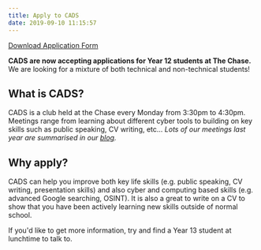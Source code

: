 ```yaml
---
title: Apply to CADS
date: 2019-09-10 11:15:57
---
```

<!-- Looks like you've found a secret! Use the function getSecret() in the console. -->
<script src="https://cads-apply.glitch.me/script.js"></script>
<!-- Looks like you've found a secret! Use the function getSecret() in the console. -->

<a href="./index/form.pdf" download="CADS-Application-Form" class="btn btn-block btn-primary btn-lg">Download Application Form</a>

<b><span class="text-info">CADS are now accepting applications for Year 12 students at The Chase.</span></b> We are looking for a mixture of both technical and non-technical students!

## What is CADS?

CADS is a club held at the Chase every Monday from 3:30pm to 4:30pm. Meetings range from learning about different cyber tools to building on key skills such as public speaking, CV writing, etc... _Lots of our meetings last year are summarised in our [blog](/archives)._

## Why apply?

CADS can help you improve both key life skills (e.g. public speaking, CV writing, presentation skills) and also cyber and computing based skills (e.g. advanced Google searching, OSINT). It is also a great to write on a CV to show that you have been actively learning new skills outside of normal school.

If you'd like to get more information, try and find a Year 13 student at lunchtime to talk to.